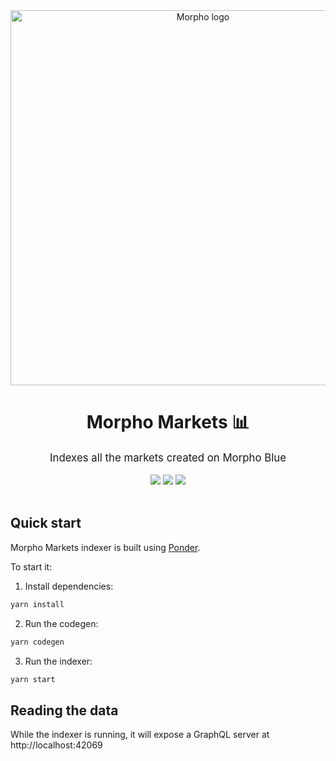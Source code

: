 <div align="center">
    <img src=".github/morpho.png" alt="Morpho logo" width="600"/>
    <h1>Morpho Markets 📊</h1>
    <big>Indexes all the markets created on Morpho Blue</big>
    <div>
    <br/>
        <a href="https://github.com/crisog/morpho-markets/pulse"><img src="https://img.shields.io/github/last-commit/crisog/morpho-markets.svg"/></a>
        <a href="https://github.com/crisog/morpho-markets/pulls"><img src="https://img.shields.io/github/issues-pr/crisog/morpho-markets.svg"/></a>
        <a href="https://github.com/crisog/morpho-markets/issues"><img src="https://img.shields.io/github/issues-closed/crisog/morpho-markets.svg"/></a>
    </div>
</div>
<br/>

## Quick start

Morpho Markets indexer is built using [Ponder](https://ponder.sh/).

To start it:

1. Install dependencies:

```bash
yarn install
```

2. Run the codegen:

```bash
yarn codegen
```

3. Run the indexer:

```bash
yarn start
```

## Reading the data

While the indexer is running, it will expose a GraphQL server at http://localhost:42069
